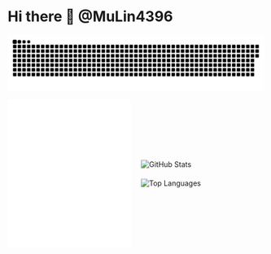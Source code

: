 # Hi there 👋 @MuLin4396

[//]: # (![]&#40;https://github.com/MuLin4396/MuLin4396/blob/main/Asset/A_FuNingNa.png&#41;)

![](https://github.com/MuLin4396/MuLin4396/blob/snake-output/github-contribution-grid-snake.svg)

[//]: # (![]&#40;https://github-readme-stats.vercel.app/api?username=MuLin4396&count_private=true&show_icons=true?theme=transparent&#41;)

[//]: # ()

[//]: # (![]&#40;https://github-readme-stats.vercel.app/api/top-langs/?username=MuLin4396&#41;)

[//]: # ()

[//]: # (![]&#40;https://github.com/MuLin4396/NCM-Card/blob/master/card.svg&#41;)

<div style="display: flex; align-items: center;">
  <!-- 左侧显示card.svg -->
  <div style="flex: 1; margin-right: 20px;">
    <img src="https://github.com/MuLin4396/NCM-Card/blob/master/card.svg" alt="NCM Card" style="width: 100%; height: auto;">
  </div>
  
  <!-- 右侧上下排布两个统计图 -->
  <div style="flex: 1; display: flex; flex-direction: column;">
    <img src="https://github-readme-stats.vercel.app/api?username=MuLin4396&count_private=true&show_icons=true&theme=transparent" alt="GitHub Stats" style="width: 100%; height: auto; margin-bottom: 20px;">
    <img src="https://github-readme-stats.vercel.app/api/top-langs/?username=MuLin4396" alt="Top Languages" style="width: 100%; height: auto;">
  </div>
</div>